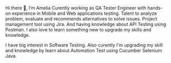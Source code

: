 Hi there 👋, I’m Amelia
Curently working as QA Tester Engineer with hands-on experience in Mobile and Web applications testing. Talent to analyze problem, evaluate and recommends alternatives to solve issues. Project management tool using Jira. And having knowledge about API Testing using Postman. I also love to learn something new to upgrade my skills and knowledge.

I have big interest in Software Testing. Also curently I'm upgrading my skill and knowledge by learn about Automation Test using Cucumber Selenium Java.

